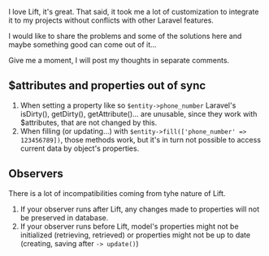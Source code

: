 I love Lift, it's great. That said, it took me a lot of customization to integrate it to my projects without conflicts with other Laravel features. 

I would like to share the problems and some of the solutions here and maybe something good can come out of it...

Give me a moment, I will post my thoughts in separate comments.

##  $attributes and properties out of sync

1. When setting a property like so `$entity->phone_number` Laravel's isDirty(), getDirty(), getAttribute()... are unusable, since they work with $attributes, that are not changed by this.
2. When filling (or updating...) with `$entity->fill(['phone_number' => 123456789])`, those methods work, but it's in turn not possible to access current data by object's properties.


## Observers
There is a lot of incompatibilities coming from tyhe nature of Lift.
1. If your observer runs after Lift, any changes made to properties will not be preserved in database.
2. If your observer runs before Lift, model's properties might not be initialized (retrieving, retrieved) or properties might not be up to date (creating, saving after `-> update()`)

 

